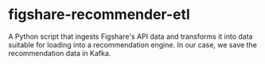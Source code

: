 # figshare-recommender-etl
A Python script that ingests Figshare's API data and transforms it into data suitable for loading into a recommendation engine.
In our case, we save the recommendation data in Kafka.

